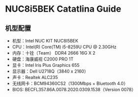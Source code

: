 

# NUC8i5BEK Catatlina Guide

## 机型配置
* 机型：Intel NUC KIT NUC8I5BEK
* CPU：Intel(R) Core(TM) i5-8259U CPU @ 2.30GHz
* 内存：十铨（Team） DDR4 2666 16G X 2
* 硬盘：海康威视 C2000 PRO 1T
* 显卡：Intel Iris Plus Graphics 655
* 显示器：Dell U2718Q（3840 x 2160）
* 声卡：Realtek ALC235
* 无线网卡：BCM94360CS2（1300Mbps + Bluetooth 4.0）
* BIOS: BECFL357.86A.0078.2020.0309.1538（Version 0078）